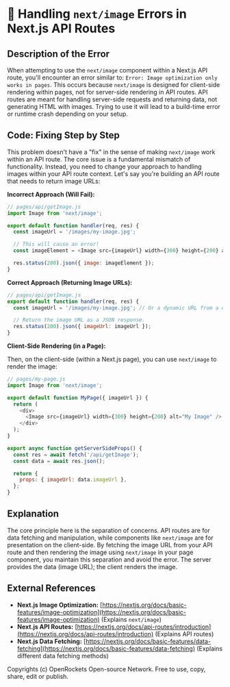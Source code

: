# 🐞 Handling `next/image` Errors in Next.js API Routes


## Description of the Error

When attempting to use the `next/image` component within a Next.js API route, you'll encounter an error similar to:  `Error: Image optimization only works in pages`. This occurs because `next/image` is designed for client-side rendering within pages, not for server-side rendering in API routes.  API routes are meant for handling server-side requests and returning data, not generating HTML with images.  Trying to use it will lead to a build-time error or runtime crash depending on your setup.

## Code: Fixing Step by Step

This problem doesn't have a "fix" in the sense of making `next/image` work within an API route.  The core issue is a fundamental mismatch of functionality.  Instead, you need to change your approach to handling images within your API route context.  Let's say you're building an API route that needs to return image URLs:

**Incorrect Approach (Will Fail):**

```javascript
// pages/api/getImage.js
import Image from 'next/image';

export default function handler(req, res) {
  const imageUrl = '/images/my-image.jpg';

  // This will cause an error!
  const imageElement = <Image src={imageUrl} width={300} height={200} alt="My Image" />;

  res.status(200).json({ image: imageElement });
}
```

**Correct Approach (Returning Image URLs):**

```javascript
// pages/api/getImage.js
export default function handler(req, res) {
  const imageUrl = '/images/my-image.jpg'; // Or a dynamic URL from a database

  // Return the image URL as a JSON response.
  res.status(200).json({ imageUrl: imageUrl });
}
```

**Client-Side Rendering (in a Page):**

Then, on the client-side (within a Next.js page), you can use `next/image` to render the image:


```javascript
// pages/my-page.js
import Image from 'next/image';

export default function MyPage({ imageUrl }) {
  return (
    <div>
      <Image src={imageUrl} width={300} height={200} alt="My Image" />
    </div>
  );
}

export async function getServerSideProps() {
  const res = await fetch('/api/getImage');
  const data = await res.json();

  return {
    props: { imageUrl: data.imageUrl },
  };
}
```

## Explanation

The core principle here is the separation of concerns. API routes are for data fetching and manipulation, while components like `next/image` are for presentation on the client-side.  By fetching the image URL from your API route and then rendering the image using `next/image` in your page component, you maintain this separation and avoid the error.  The server provides the data (image URL); the client renders the image.

## External References

* **Next.js Image Optimization:** [https://nextjs.org/docs/basic-features/image-optimization](https://nextjs.org/docs/basic-features/image-optimization)  (Explains `next/image`)
* **Next.js API Routes:** [https://nextjs.org/docs/api-routes/introduction](https://nextjs.org/docs/api-routes/introduction) (Explains API routes)
* **Next.js Data Fetching:** [https://nextjs.org/docs/basic-features/data-fetching](https://nextjs.org/docs/basic-features/data-fetching) (Explains different data fetching methods)


Copyrights (c) OpenRockets Open-source Network. Free to use, copy, share, edit or publish.

